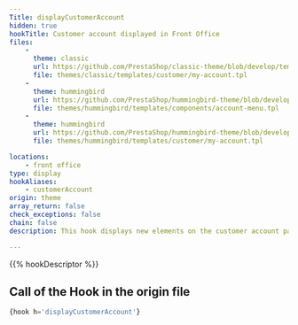 ```yaml
---
Title: displayCustomerAccount
hidden: true
hookTitle: Customer account displayed in Front Office
files:
    -
      theme: classic
      url: https://github.com/PrestaShop/classic-theme/blob/develop/templates/customer/my-account.tpl
      file: themes/classic/templates/customer/my-account.tpl
    -
      theme: hummingbird
      url: https://github.com/PrestaShop/hummingbird-theme/blob/develop/templates/components/account-menu.tpl
      file: themes/hummingbird/templates/components/account-menu.tpl
    -
      theme: hummingbird
      url: https://github.com/PrestaShop/hummingbird-theme/blob/develop/templates/customer/my-account.tpl
      file: themes/hummingbird/templates/customer/my-account.tpl

locations:
    - front office
type: display
hookAliases:
    - customerAccount 
origin: theme
array_return: false
check_exceptions: false
chain: false
description: This hook displays new elements on the customer account page

---
```


{{% hookDescriptor %}}

## Call of the Hook in the origin file

```php
{hook h='displayCustomerAccount'}
```

